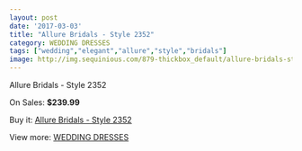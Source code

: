 ```yaml
---
layout: post
date: '2017-03-03'
title: "Allure Bridals - Style 2352"
category: WEDDING DRESSES
tags: ["wedding","elegant","allure","style","bridals"]
image: http://img.sequinious.com/879-thickbox_default/allure-bridals-style-2352.jpg
---
```

Allure Bridals - Style 2352

On Sales: **$239.99**
<a href="https://www.sequinious.com/wedding-dresses/320-allure-bridals-style-2352.html"><amp-img layout="responsive" width="600" height="600" src="//img.sequinious.com/879-thickbox_default/allure-bridals-style-2352.jpg" alt="Allure Bridals - Style 2352 0" /></a>
<a href="https://www.sequinious.com/wedding-dresses/320-allure-bridals-style-2352.html"><amp-img layout="responsive" width="600" height="600" src="//img.sequinious.com/880-thickbox_default/allure-bridals-style-2352.jpg" alt="Allure Bridals - Style 2352 1" /></a>

Buy it: [Allure Bridals - Style 2352](https://www.sequinious.com/wedding-dresses/320-allure-bridals-style-2352.html "Allure Bridals - Style 2352")

View more: [WEDDING DRESSES](https://www.sequinious.com/2-wedding-dresses "WEDDING DRESSES")